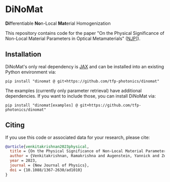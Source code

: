 # DiNoMat

**Di**fferentiable **No**n-Local **Mat**erial Homogenization

This repository contains code for the paper "On the Physical Significance of Non-Local Material Parameters in Optical Metamaterials" ([NJP](https://iopscience.iop.org/article/10.1088/1367-2630/ad1010)]).

## Installation

DiNoMat's only real dependency is [JAX](https://github.com/google/jax) and can be installed into an existing Python environment via:
```
pip install "dinomat @ git+https://github.com/tfp-photonics/dinomat"
```
The examples (currently only parameter retrieval) have additional dependencies. If you want to include those, you can install DiNoMat via:
```
pip install "dinomat[examples] @ git+https://github.com/tfp-photonics/dinomat"
```

## Citing

If you use this code or associated data for your research, please cite:

```bibtex
@article{venkitakrishnan2023physical,
  title = {On the Physical Significance of Non-Local Material Parameters in Optical Metamaterials},
  author = {Venkitakrishnan, Ramakrishna and Augenstein, Yannick and Zerulla, Benedikt and Goffi, Fatima and Plum, Michael and Rockstuhl, Carsten},
  year = 2023,
  journal = {New Journal of Physics},
  doi = {10.1088/1367-2630/ad1010}
}
```
